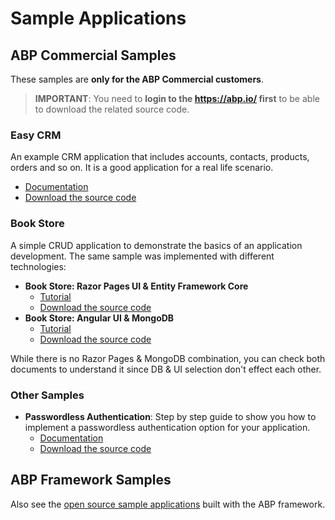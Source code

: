 # Sample Applications

## ABP Commercial Samples

These samples are **only for the ABP Commercial customers**.

> **IMPORTANT**: You need to **login to the https://abp.io/ first** to be able to download the related source code.

### Easy CRM

An example CRM application that includes accounts, contacts, products, orders and so on. It is a good application for a real life scenario.

* [Documentation](easy-crm.md)
* [Download the source code](https://abp.io/api/download/samples/easy-crm)

### Book Store

A simple CRUD application to demonstrate the basics of an application development. The same sample was implemented with different technologies:

- **Book Store: Razor Pages UI & Entity Framework Core**
  - [Tutorial](https://docs.abp.io/en/commercial/latest/tutorials/book-store/part-1?UI=MVC)
  - [Download the source code](https://abp.io/api/download/samples/bookstore-mvc-ef)
- **Book Store: Angular UI & MongoDB**
  - [Tutorial](https://docs.abp.io/en/commercial/latest/tutorials/book-store/part-1?UI=NG)
  - [Download the source code](https://abp.io/api/download/samples/bookstore-angular-mongodb)

While there is no Razor Pages & MongoDB combination, you can check both documents to understand it since DB & UI selection don't effect each other.

### Other Samples

* **Passwordless Authentication**: Step by step guide to show you how to implement a passwordless authentication option for your application.
  * [Documentation](../how-to/implementing-passwordless-authentication.md)
  * [Download the source code](https://abp.io/api/download/samples/passwordless-authentication)

## ABP Framework Samples

Also see the [open source sample applications](https://docs.abp.io/en/abp/latest/Samples/Index) built with the ABP framework.
